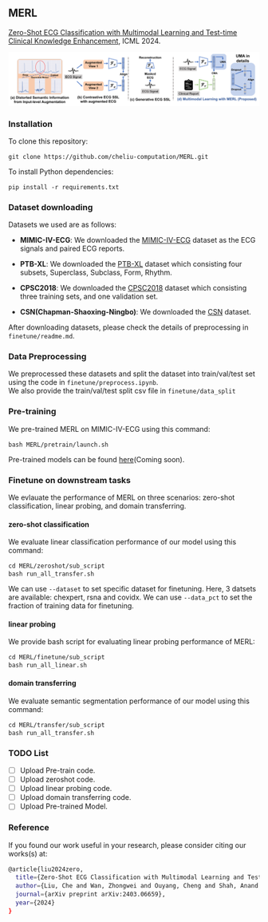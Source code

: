 ## MERL
[Zero-Shot ECG Classification with Multimodal Learning and Test-time Clinical Knowledge Enhancement](https://arxiv.org/abs/2403.06659), ICML 2024.

![framework](docs/framework.png)

###  Installation
To clone this repository:
```
git clone https://github.com/cheliu-computation/MERL.git
```
To install Python dependencies:
```
pip install -r requirements.txt
```

### Dataset downloading
Datasets we used are as follows:
- **MIMIC-IV-ECG**: We downloaded the [MIMIC-IV-ECG](https://physionet.org/content/mimic-iv-ecg/1.0/) dataset as the ECG signals and paired ECG reports.

- **PTB-XL**: We downloaded the [PTB-XL](https://physionet.org/content/ptb-xl/1.0.3/) dataset which consisting four subsets, Superclass, Subclass, Form, Rhythm.

- **CPSC2018**: We downloaded the [CPSC2018](http://2018.icbeb.org/Challenge.html) dataset which consisting three training sets, and one validation set. 

- **CSN(Chapman-Shaoxing-Ningbo)**: We downloaded the [CSN](https://physionet.org/content/ecg-arrhythmia/1.0.0/) dataset.

After downloading datasets, please check the details of preprocessing in `finetune/readme.md`.

### Data Preprocessing
We preprocessed these datasets and split the dataset into train/val/test set using the code in `finetune/preprocess.ipynb`.\
We also provide the train/val/test split csv file in `finetune/data_split`

### Pre-training

We pre-trained MERL on MIMIC-IV-ECG using this command:

```
bash MERL/pretrain/launch.sh
```

Pre-trained models can be found [here](https://github.com/cheliu-computation/MERL)(Coming soon).

### Finetune on downstream tasks
We evlauate the performance of MERL on three scenarios: zero-shot classification, linear probing, and domain transferring.

#### zero-shot classification
We evaluate linear classification performance of our model using this command:
```
cd MERL/zeroshot/sub_script
bash run_all_transfer.sh
```
We can use `--dataset` to set specific dataset for finetuning. Here, 3 datsets are available: chexpert, rsna and covidx.
We can use `--data_pct` to set the fraction of training data for finetuning.

#### linear probing
We provide bash script for evaluating linear probing performance of MERL:
```
cd MERL/finetune/sub_script
bash run_all_linear.sh
```

#### domain transferring
We evaluate semantic segmentation performance of our model using this command:
```
cd MERL/transfer/sub_script
bash run_all_transfer.sh
```

### TODO List
- [ ] Upload Pre-train code.
- [ ] Upload zeroshot code.
- [ ] Upload linear probing code.
- [ ] Upload domain transferring code.
- [ ] Upload Pre-trained Model.

### Reference
If you found our work useful in your research, please consider citing our works(s) at:
```bash
@article{liu2024zero,
  title={Zero-Shot ECG Classification with Multimodal Learning and Test-time Clinical Knowledge Enhancement},
  author={Liu, Che and Wan, Zhongwei and Ouyang, Cheng and Shah, Anand and Bai, Wenjia and Arcucci, Rossella},
  journal={arXiv preprint arXiv:2403.06659},
  year={2024}
}
```
